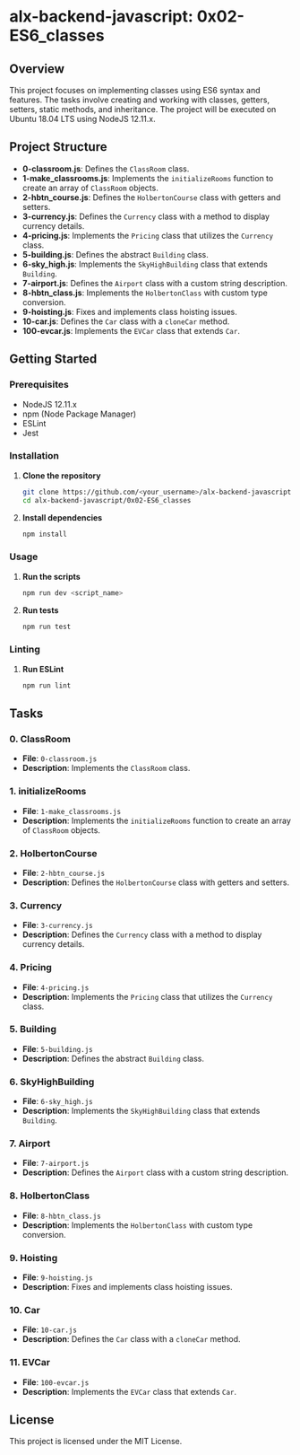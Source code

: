 # alx-backend-javascript: 0x02-ES6_classes

## Overview

This project focuses on implementing classes using ES6 syntax and features. The tasks involve creating and working with classes, getters, setters, static methods, and inheritance. The project will be executed on Ubuntu 18.04 LTS using NodeJS 12.11.x.

## Project Structure

- **0-classroom.js**: Defines the `ClassRoom` class.
- **1-make_classrooms.js**: Implements the `initializeRooms` function to create an array of `ClassRoom` objects.
- **2-hbtn_course.js**: Defines the `HolbertonCourse` class with getters and setters.
- **3-currency.js**: Defines the `Currency` class with a method to display currency details.
- **4-pricing.js**: Implements the `Pricing` class that utilizes the `Currency` class.
- **5-building.js**: Defines the abstract `Building` class.
- **6-sky_high.js**: Implements the `SkyHighBuilding` class that extends `Building`.
- **7-airport.js**: Defines the `Airport` class with a custom string description.
- **8-hbtn_class.js**: Implements the `HolbertonClass` with custom type conversion.
- **9-hoisting.js**: Fixes and implements class hoisting issues.
- **10-car.js**: Defines the `Car` class with a `cloneCar` method.
- **100-evcar.js**: Implements the `EVCar` class that extends `Car`.

## Getting Started

### Prerequisites

- NodeJS 12.11.x
- npm (Node Package Manager)
- ESLint
- Jest

### Installation

1. **Clone the repository**
   ```sh
   git clone https://github.com/<your_username>/alx-backend-javascript.git
   cd alx-backend-javascript/0x02-ES6_classes
   ```

2. **Install dependencies**
   ```sh
   npm install
   ```

### Usage

1. **Run the scripts**
   ```sh
   npm run dev <script_name>
   ```

2. **Run tests**
   ```sh
   npm run test
   ```

### Linting

1. **Run ESLint**
   ```sh
   npm run lint
   ```

## Tasks

### 0. ClassRoom
- **File**: `0-classroom.js`
- **Description**: Implements the `ClassRoom` class.

### 1. initializeRooms
- **File**: `1-make_classrooms.js`
- **Description**: Implements the `initializeRooms` function to create an array of `ClassRoom` objects.

### 2. HolbertonCourse
- **File**: `2-hbtn_course.js`
- **Description**: Defines the `HolbertonCourse` class with getters and setters.

### 3. Currency
- **File**: `3-currency.js`
- **Description**: Defines the `Currency` class with a method to display currency details.

### 4. Pricing
- **File**: `4-pricing.js`
- **Description**: Implements the `Pricing` class that utilizes the `Currency` class.

### 5. Building
- **File**: `5-building.js`
- **Description**: Defines the abstract `Building` class.

### 6. SkyHighBuilding
- **File**: `6-sky_high.js`
- **Description**: Implements the `SkyHighBuilding` class that extends `Building`.

### 7. Airport
- **File**: `7-airport.js`
- **Description**: Defines the `Airport` class with a custom string description.

### 8. HolbertonClass
- **File**: `8-hbtn_class.js`
- **Description**: Implements the `HolbertonClass` with custom type conversion.

### 9. Hoisting
- **File**: `9-hoisting.js`
- **Description**: Fixes and implements class hoisting issues.

### 10. Car
- **File**: `10-car.js`
- **Description**: Defines the `Car` class with a `cloneCar` method.

### 11. EVCar
- **File**: `100-evcar.js`
- **Description**: Implements the `EVCar` class that extends `Car`.

## License

This project is licensed under the MIT License.

